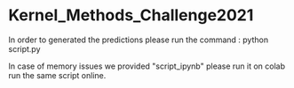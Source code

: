 # Kernel_Methods_Challenge2021

In order to generated the predictions please run the command :  python script.py

In case of memory issues we provided "script_ipynb" please run it on colab run the same script online.

